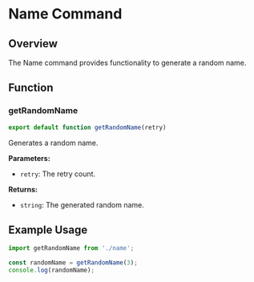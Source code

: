 # Name Command

## Overview

The Name command provides functionality to generate a random name.

## Function

### getRandomName

```javascript
export default function getRandomName(retry)
```

Generates a random name.

**Parameters:**

- `retry`: The retry count.

**Returns:**

- `string`: The generated random name.

## Example Usage

```javascript
import getRandomName from './name';

const randomName = getRandomName(3);
console.log(randomName);
```
